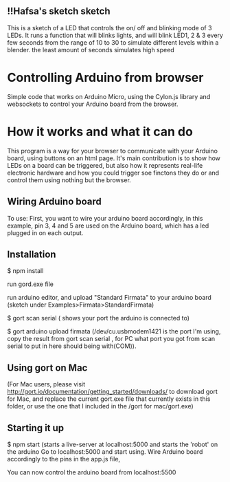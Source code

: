 ## !!Hafsa's sketch sketch
This is a sketch of a LED that controls the   on/ off and blinking mode of 3 LEDs. It runs a function that will blinks lights, and will blink LED1, 2 & 3 every few seconds from the range of 10 to 30 to simulate different levels within a blender.  the least amount of seconds simulates high speed

# Controlling Arduino from browser

Simple code that works on Arduino Micro, using the Cylon.js library and websockets to control your Arduino board from the browser.


# How it works and what it can do
This program is a way for your browser to communicate with your Arduino board, using buttons on an html page. It's main contribution is to show how LEDs on a board can be triggered, but also how it represents real-life electronic hardware and how you could trigger soe finctons they do or  and control them using nothing but the browser.

## Wiring Arduino board
To use: First, you want to wire your arduino board accordingly, in this example, pin 3, 4 and 5 are used on the Arduino board, which has a led plugged in on each output. 

## Installation

$ npm install

run gord.exe file

run arduino editor, and upload "Standard Firmata" to your arduino board  (sketch under Examples>Firmata>StandardFirmata)

$ gort scan serial ( shows your port the arduino is connected to)

$ gort arduino upload firmata  (/dev/cu.usbmodem1421 is the port I'm using, copy the result from gort scan serial ,  for PC 
what port you got from scan serial to put in here should being with(COM)).

## Using gort on Mac
(For Mac users, please visit http://gort.io/documentation/getting_started/downloads/ to download gort for Mac, and replace the current gort.exe file that currently exists in this folder, or use the one that I included in the /gort for mac/gort.exe)

## Starting it up
$ npm start (starts a live-server at localhost:5000 and starts the 'robot' on the arduino
Go to localhost:5000 and start using. Wire Arduino board accordingly to the pins in the app.js file,

You can now control the arduino board from localhost:5500

